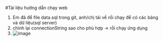 #Tài liệu hướng dẫn chạy web
1. Em đã để file data.sql trong git, anh/chị tải về rồi chạy để có các bảng và dữ liệu(sql server)
2. chỉnh lại connectionString sao cho phù hợp -> rồi chạy ứng dụng
3. ![image](https://github.com/user-attachments/assets/cca1eff1-b2bd-47e4-8d81-960fef8e6b23)
